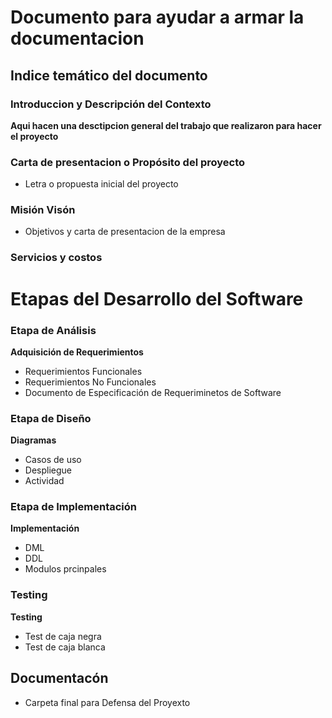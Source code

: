 # Documento para ayudar a armar la documentacion


## Indice temático del documento

### Introduccion y Descripción del Contexto
**Aqui hacen una desctipcion general del trabajo que realizaron para hacer el proyecto**


### Carta de presentacion o Propósito del proyecto
+ Letra o propuesta inicial del proyecto

### Misión Visón
+ Objetivos y carta de presentacion de la empresa

### Servicios y costos
  


# Etapas del Desarrollo del Software
### Etapa de Análisis
**Adquisición de Requerimientos**
+ Requerimientos Funcionales
+ Requerimientos No Funcionales
+ Documento de Especificación de Requeriminetos de Software


### Etapa de Diseño
**Diagramas**
  + Casos de uso
  + Despliegue
  + Actividad

### Etapa de Implementación
**Implementación**
  + DML
  + DDL
  + Modulos prcinpales

### Testing
**Testing**
  + Test de caja negra
  + Test de caja blanca


## Documentacón
  + Carpeta final para Defensa del Proyexto
